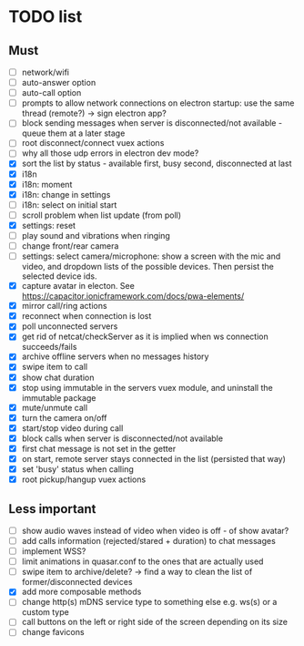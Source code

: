 # TODO list

## Must

- [ ] network/wifi
- [ ] auto-answer option
- [ ] auto-call option
- [ ] prompts to allow network connections on electron startup: use the same thread (remote?) -> sign electron app?
- [ ] block sending messages when server is disconnected/not available - queue them at a later stage
- [ ] root disconnect/connect vuex actions
- [ ] why all those udp errors in electron dev mode?
- [x] sort the list by status - available first, busy second, disconnected at last
- [x] i18n
- [x] i18n: moment
- [x] i18n: change in settings
- [ ] i18n: select on initial start
- [ ] scroll problem when list update (from poll)
- [x] settings: reset
- [ ] play sound and vibrations when ringing
- [ ] change front/rear camera
- [ ] settings: select camera/microphone: show a screen with the mic and video, and dropdown lists of the possible devices. Then persist the selected device ids.
- [x] capture avatar in electon. See https://capacitor.ionicframework.com/docs/pwa-elements/
- [x] mirror call/ring actions
- [x] reconnect when connection is lost
- [x] poll unconnected servers
- [x] get rid of netcat/checkServer as it is implied when ws connection succeeds/fails
- [x] archive offline servers when no messages history
- [x] swipe item to call
- [x] show chat duration
- [x] stop using immutable in the servers vuex module, and uninstall the immutable package
- [x] mute/unmute call
- [x] turn the camera on/off
- [x] start/stop video during call
- [x] block calls when server is disconnected/not available
- [x] first chat message is not set in the getter
- [x] on start, remote server stays connected in the list (persisted that way)
- [x] set 'busy' status when calling
- [x] root pickup/hangup vuex actions

## Less important

- [ ] show audio waves instead of video when video is off - of show avatar?
- [ ] add calls information (rejected/stared + duration) to chat messages
- [ ] implement WSS?
- [ ] limit animations in quasar.conf to the ones that are actually used
- [ ] swipe item to archive/delete? -> find a way to clean the list of former/disconnected devices
- [x] add more composable methods
- [ ] change http(s) mDNS service type to something else e.g. ws(s) or a custom type
- [ ] call buttons on the left or right side of the screen depending on its size
- [ ] change favicons
